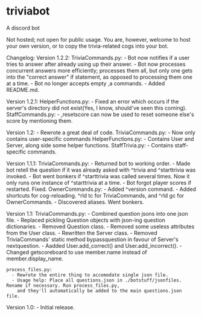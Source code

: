 # triviabot
A discord bot

Not hosted; not open for public usage. You are, however, welcome to host your own version, or to copy the trivia-related cogs into your bot.

Changelog:
  Version 1.2.2:
    TriviaCommands.py:
      - Bot now notifies if a user tries to answer after already using up their answer.
      - Bot now processes concurrent answers more efficiently; processes them all, but only one gets into the
        "correct answer" if statement, as opposed to processing them one at a time.
      - Bot no longer accepts empty ,a commands.
    - Added README.md.

  Version 1.2.1:
    HelperFunctions.py:
      - Fixed an error which occurs if the server's directory did not exist(Yes, I know, should've seen this coming).
    StaffCommands.py:
      - ,resetscore can now be used to reset someone else's score by mentioning them.

  Version 1.2:
    - Rewrote a great deal of code.
    TriviaCommands.py:
      - Now only contains user-specific commands
    HelperFunctions.py:
      - Contains User and Server, along side some helper functions.
    StaffTrivia.py:
      - Contains staff-specific commands.

  Version 1.1.1:
    TriviaCommands.py:
      - Returned bot to working order.
      - Made bot retell the question if it was already asked with ^trivia and ^starttrivia was invoked.
      - Bot went bonkers if ^starttrivia was called several times. Now it only runs one instance of ^starttrivia at a time.
      - Bot forgot player scores if restarted. Fixed.
    OwnerCommands.py:
      - Added ^version command.
      - Added shortcuts for cog-reloading. ^rld tc for TriviaCommands, and ^rld gc for OwnerCommands.
    - Discovered aliases. Went bonkers.

  Version 1.1:
    TriviaCommands.py:
      - Combined question jsons into one json file.
      - Replaced pickling Question objects with json-ing question dictionaries.
      - Removed Question class.
      - Removed some useless attributes from the User class.
      - Rewritten the Server class.
      - Removed TriviaCommands' static method bypassquestion in favour of Server's nextquestion.
      - Aadded User.add_correct() and User.add_incorrect().
      - Changed getscoreboard to use member.name instead of member.display_name.

    process_files.py:
      - Rewrote the entire thing to accomodate single json file.
      - Usage help: Place all questions.json in ./botstuff/jsonfiles. Rename if necessary. Run process_files.py,
        and they'll automatically be added to the main questions.json file.

  Version 1.0:
    - Initial release.